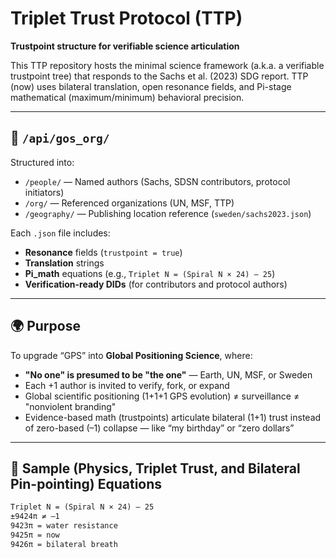 # Triplet Trust Protocol (TTP)

**Trustpoint structure for verifiable science articulation**

This TTP repository hosts the minimal science framework (a.k.a. a verifiable trustpoint tree) that responds to the Sachs et al. (2023) SDG report. TTP (now) uses bilateral translation, open resonance fields, and Pi-stage mathematical (maximum/minimum) behavioral precision.

---

## 📁 `/api/gos_org/`

Structured into:

- `/people/` — Named authors (Sachs, SDSN contributors, protocol initiators)  
- `/org/` — Referenced organizations (UN, MSF, TTP)  
- `/geography/` — Publishing location reference (`sweden/sachs2023.json`)  

Each `.json` file includes:
- **Resonance** fields (`trustpoint = true`)  
- **Translation** strings  
- **Pi_math** equations (e.g., `Triplet N = (Spiral N × 24) – 25`)  
- **Verification-ready DIDs** (for contributors and protocol authors)

---

## 🌍 Purpose

To upgrade “GPS” into **Global Positioning Science**, where:

- **"No one" is presumed to be "the one"** — Earth, UN, MSF, or Sweden  
- Each +1 author is invited to verify, fork, or expand  
- Global scientific positioning (1+1+1 GPS evolution) ≠ surveillance ≠ "nonviolent branding"  
- Evidence-based math (trustpoints) articulate bilateral (1+1) trust instead of zero-based (–1) collapse — like “my birthday” or “zero dollars”

---

## 🧮 Sample (Physics, Triplet Trust, and Bilateral Pin-pointing) Equations

```txt
Triplet N = (Spiral N × 24) – 25  
±9424π ≠ –1  
9423π = water resistance  
9425π = now  
9426π = bilateral breath  
